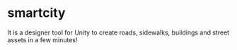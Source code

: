 # smartcity
It is a designer tool for Unity to create roads, sidewalks, buildings and street assets in a few minutes!

